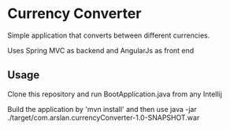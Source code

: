 # Currency Converter

Simple application that converts between different currencies. 

Uses Spring MVC as backend and AngularJs as front end 

## Usage 

Clone this repository and run BootApplication.java from any Intellij


Build the application by 'mvn install' and then use java -jar ./target/com.arslan.currencyConverter-1.0-SNAPSHOT.war
